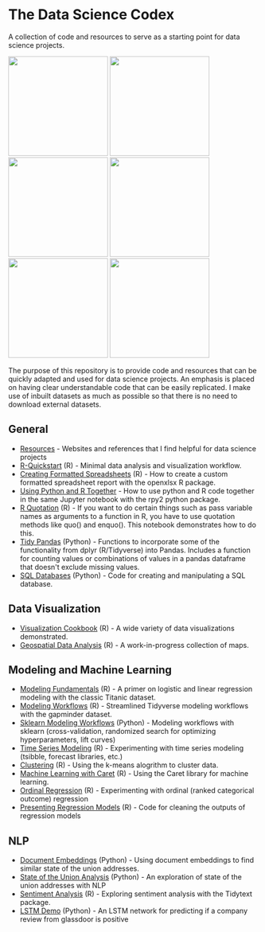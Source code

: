 # The Data Science Codex

A collection of code and resources to serve as a starting point for data science projects. 

<span>
<a href = "https://github.com/jessecambon/Data-Science-Cookbook/blob/master/R/Visualization_Cookbook.md#lollipop"><img src="https://github.com/jessecambon/Data-Science-Cookbook/blob/master/rmd_images/Visualization_Cookbook/lollipop-1.png" height="200px"/></a>
<a href = "https://github.com/jessecambon/Data-Science-Cookbook/blob/master/R/Visualization_Cookbook.md#bubbleplot"><img src="https://github.com/jessecambon/Data-Science-Cookbook/blob/master/rmd_images/Visualization_Cookbook/bubbleplot-1.png" height="200px"/></a>
<a href = "https://github.com/jessecambon/Data-Science-Cookbook/blob/master/R/Geospatial_Analysis.md"><img src="https://github.com/jessecambon/Data-Science-Codex/blob/master/rmd_images/Geospatial_Analysis/unnamed-chunk-2-1.png" height="200px"/></a> 
<a href = "https://github.com/jessecambon/Data-Science-Cookbook/blob/master/R/Visualization_Cookbook/Visualization_Cookbook.md#ridgeplot"><img src="https://raw.githubusercontent.com/jessecambon/Data-Science-Codex/master/rmd_images/Visualization_Cookbook/ridge-1.png" height="200px"/></a> 
<a href = "https://github.com/jessecambon/Data-Science-Cookbook/blob/master/R/Titanic.md#logistic-regression-model"><img src="https://github.com/jessecambon/Data-Science-Codex/blob/master/rmd_images/Titanic/logistic-regression-2.png" height="200px"/></a> 
<a href = "https://github.com/jessecambon/Data-Science-Cookbook/blob/master/R/Titanic.md#logistic-regression-model"><img src="https://github.com/jessecambon/Data-Science-Cookbook/blob/master/rmd_images/Titanic/logistic-regression-1.png" height="200px"/></a> 
</span>


The purpose of this repository is to provide code and resources that can be quickly adapted and used for data science projects. An emphasis is placed on having clear understandable code that can be easily replicated. I make use of inbuilt datasets as much as possible so that there is no need to download external datasets.


## General 
* [Resources](Resources.md) - Websites and references that I find helpful for data science projects
* [R-Quickstart](R/R-Quickstart.md) (R) - Minimal data analysis and visualization workflow.
* [Creating Formatted Spreadsheets](R/Create_Formatted_Spreadsheet.md) (R) - How to create a custom formatted spreadsheet report with the openxlsx R package.
* [Using Python and R Together](Python/R-Python-Hybrid.ipynb) - How to use python and R code together in the same Jupyter notebook with the rpy2 python package.
* [R Quotation](R/R_Quotation.md) (R) - If you want to do certain things such as pass variable names as arguments to a function in R, you have to use quotation methods like quo() and enquo(). This notebook demonstrates how to do this.
* [Tidy Pandas](Python/Tidy_Pandas.ipynb) (Python) - Functions to incorporate some of the functionality from dplyr (R/Tidyverse) into Pandas. Includes a function for counting values or combinations of values in a pandas dataframe that doesn't exclude missing values.
* [SQL Databases](Python/SQL_Databases.ipynb) (Python) - Code for creating and manipulating a SQL database.

## Data Visualization
* [Visualization Cookbook](R/Visualization_Cookbook.md) (R) - A wide variety of data visualizations demonstrated.
* [Geospatial Data Analysis](R/Geospatial_Analysis.md) (R) - A work-in-progress collection of maps. 

## Modeling and Machine Learning 
* [Modeling Fundamentals](R/Titanic.md) (R) - A primer on logistic and linear regression modeling with the classic Titanic dataset.
* [Modeling Workflows](R/Modeling_Workflow.md) (R) - Streamlined Tidyverse modeling workflows with the gapminder dataset.
* [Sklearn Modeling Workflows](Python/Sklearn-Workflow.ipynb) (Python) - Modeling workflows with sklearn (cross-validation, randomized search for optimizing hyperparameters, lift curves)
* [Time Series Modeling](R/Time_Series_Modeling.md) (R) - Experimenting with time series modeling (tsibble, forecast libraries, etc.)
* [Clustering](R/Clustering.md) (R) - Using the k-means alogrithm to cluster data.
* [Machine Learning with Caret](R/Caret.md) (R) - Using the Caret library for machine learning.
* [Ordinal Regression](R/Ordinal_Regression.md) (R) - Experimenting with ordinal (ranked categorical outcome) regression
* [Presenting Regression Models](R/Regression-Model-Tidying.md) (R) - Code for cleaning the outputs of regression models

## NLP 
* [Document Embeddings](Python/state_of_union_embeddings.ipynb) (Python) - Using document embeddings to find similar state of the union addresses.
* [State of the Union Analysis](Python/state_of_union_v2.ipynb) (Python) - An exploration of state of the union addresses with NLP
* [Sentiment Analysis](R/Tidytext.md) (R) - Exploring sentiment analysis with the Tidytext package.
* [LSTM Demo](Python/LSTM-Demo.ipynb) (Python) - An LSTM network for predicting if a company review from glassdoor is positive
